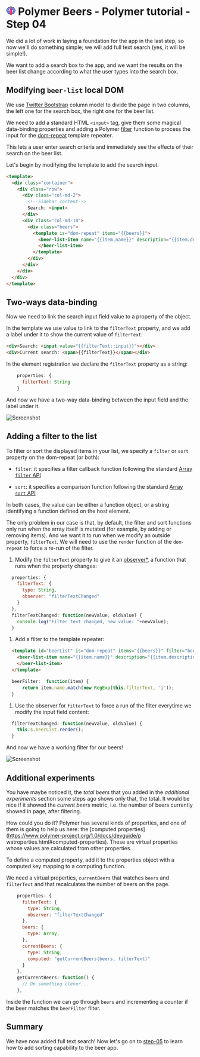 # ![](/img/logo-25px.png) Polymer Beers - Polymer tutorial - Step 04

We did a lot of work in laying a foundation for the app in the last step, so now we'll do something simple;
we will add full text search (yes, it will be simple!).

We want to add a search box to the app, and we want the results on the beer list change according to what the user types into the search box.

## Modifying `beer-list` local DOM

We use [Twitter Bootstrap](http://getbootstrap.com) column model to divide the page in two columns, the left one for the search box, the right one for the beer list.

We need to add a standard HTML `<input>` tag, give them some magical data-binding properties and adding a Polymer [filter](https://www.polymer-project.org/1.0/docs/devguide/templates.html#filtering-and-sorting-lists) function to process the input for the [dom-repeat](https://www.polymer-project.org/1.0/docs/devguide/templates.html#dom-repeat) template repeater.

This lets a user enter search criteria and immediately see the effects of their search on the beer list.  

Let's begin by modifying the template to add the search input.

```html
<template>
  <div class="container">
    <div class="row">
      <div class="col-md-2">
        <!--Sidebar content-->
        Search: <input>
      </div>
      <div class="col-md-10">
        <div class="beers">
          <template is="dom-repeat" items="{{beers}}">
            <beer-list-item name="{{item.name}}" description="{{item.description}}">
            </beer-list-item>
          </template>
        </div>
      </div>
    </div>
  </div>  
</template>
```

## Two-ways data-binding

Now we need to link the search input field value to a property of the object.

In the template we use value to link to the `filterText` property, and we add a label
under it to show the current value of `filterText`:

```html
<div>Search: <input value="{{filterText::input}}"></div>
<div>Current search: <span>{{filterText}}</span></div>

```

In the element registration we declare the `filterText` property as a string:

```javascript
    properties: {
      filterText: String
    }
```
And now we have a two-way data-binding between the input field and the label under it.

![Screenshot](/img/step-04_01.jpg)

## Adding a filter to the list

To filter or sort the displayed items in your list, we specify a `filter` or `sort` property on the dom-repeat (or both):

+ `filter`: it specifies a filter callback function following the standard [Array `filter` API](https://developer.mozilla.org/en-US/docs/Web/JavaScript/Reference/Global_Objects/Array/filter)

+ `sort`: it specifies a comparison function following the standard [Array `sort` API](https://developer.mozilla.org/en-US/docs/Web/JavaScript/Reference/Global_Objects/Array/sort)

In both cases, the value can be either a function object, or a string identifying a function defined on the host element.

The only problem in our case is that, by default, the filter and sort functions only run when the array itself is mutated (for example, by adding or removing items). And we want it to run when we modify an outside property, `filterText`. We will need to use the `render` function of the `dom-repeat` to force a re-run of the filter.


1. Modify the `filterText` property to give it an [observer*](https://www.polymer-project.org/1.0/docs/devguide/properties.html#change-callbacks), a function that runs when the property changes:

  ```javascript
    properties: {
      filterText: {
        type: String,
        observer: "filterTextChanged"
      }
    },
    filterTextChanged: function(newValue, oldValue) {
      console.log("Filter text changed, new value: "+newValue);
    }
  ```

1. Add a filter to the template repeater:

  ```html
    <template id="beerList" is="dom-repeat" items="{{beers}}" filter="beerFilter">
      <beer-list-item name="{{item.name}}" description="{{item.description}}">
      </beer-list-item>
    </template>
  ```

  ```javascript
    beerFilter:  function(item) {
        return item.name.match(new RegExp(this.filterText, 'i'));
    }
  ```   

1. Use the observer for `filterText` to force a run of the filter everytime we modify the input field content:

  ```javascript
    filterTextChanged: function(newValue, oldValue) {
      this.$.beerList.render();
    }
  ```

And now we have a working filter for our beers!

![Screenshot](/img/step-04_02.jpg)

## Additional experiments

You have maybe noticed it, the *total beers* that you added in the *additional experiments* section some steps ago shows only that, the total. It would be nice if it showed the *current beers* metric, i.e. the number of beers currently showed in page, after filtering.

How could you do it? Polymer has several kinds of properties, and one of them is going to help us here: the  [computed properties](https://www.polymer-project.org/1.0/docs/devguide/p watroperties.html#computed-properties). These are virtual properties whose values are calculated from other properties.

To define a computed property, add it to the properties object with a computed key mapping to a computing function.

We need a virtual properties, `currentBeers` that watches `beers` and `filterText` and that recalculates the number of beers on the page.

```javascript
    properties: {
      filterText: {
        type: String,
        observer: "filterTextChanged"
      },
      beers: {
        type: Array,
      },
      currentBeers: {
        type: String,
        computed: "getCurrentBeers(beers, filterText)"
      }
    },
    getCurrentBeers: function() {
      // Do something clever...
    },
```

Inside the function we can go through `beers` and incrementing a counter if the beer matches the `beerFilter` filter.


## Summary ##

We have now added full text search! Now let's go on to [step-05](../step-05) to learn how to add sorting capability to the beer app.
